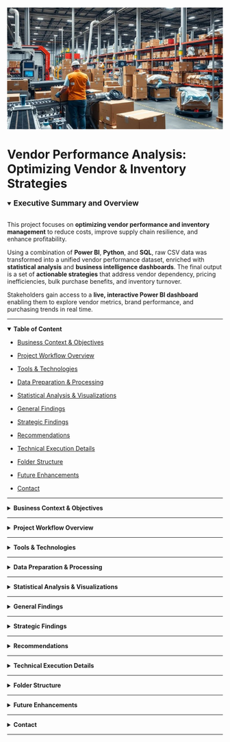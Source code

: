 <p align="center">
  <img src="visuals/logo.jpeg" alt="Vendor Performance Analysis" width="800"/>
</p>

# Vendor Performance Analysis: Optimizing Vendor & Inventory Strategies

<details open>
<summary><strong><span style="font-size: 1.25em;">Executive Summary and Overview</span></strong></summary>
<br>

This project focuses on **optimizing vendor performance and inventory management** to reduce costs, improve supply chain resilience, and enhance profitability.  

Using a combination of **Power BI**, **Python**, and **SQL**, raw CSV data was transformed into a unified vendor performance dataset, enriched with **statistical analysis** and **business intelligence dashboards**. The final output is a set of **actionable strategies** that address vendor dependency, pricing inefficiencies, bulk purchase benefits, and inventory turnover.  

Stakeholders gain access to a **live, interactive Power BI dashboard** enabling them to explore vendor metrics, brand performance, and purchasing trends in real time.

</details>

---

<details open>
<summary id="table-of-content"><strong>Table of Content</strong></summary>

- [Business Context & Objectives](#business-context--objectives)
- [Project Workflow Overview](#project-workflow-overview)
- [Tools & Technologies](#tools--technologies)
- [Data Preparation & Processing](#data-preparation--processing)
- [Statistical Analysis & Visualizations](#statistical-analysis--visualizations)
- [General Findings](#general-findings)
- [Strategic Findings](#strategic-findings)
- [Recommendations](#recommendations)
- [Technical Execution Details](#technical-execution-details)
- [Folder Structure](#folder-structure)
- [Future Enhancements](#future-enhancements)
- [Contact](#contact)

  </details>

---

<details>
<summary id="business-context--objectives"><strong>Business Context & Objectives</strong></summary>
<br>

Vendor and inventory performance directly influence **profitability**, **cash flow**, and **supply chain stability**. The **core business challenge** is to determine how to **optimize vendor relationships** and **streamline inventory management** in order to reduce costs and enhance operational efficiency.

**Key Objectives:**  
- Identify top- and low-performing vendors.  
- Detect pricing inefficiencies and vendor dependency risks.  
- Improve inventory turnover and reduce slow-moving stock.  
- Validate findings using statistical hypothesis testing.

</details>

---

<details>
<summary id="project-workflow-overview"><strong>Project Workflow Overview</strong></summary>
<br>
  
CSV Files → SQLite Database → Aggregated Vendor Table → Analysis & Dashboard → Insights & Recommendations

**Phases:**
- **Phase 1 – Exploratory_Data_Analysis.ipynb**  
  Data ingestion, database setup, aggregated table creation, logging.
- **Phase 2 – Vendor_Performance_Analysis.ipynb**  
  Statistical analysis, answering business questions, creating visualizations, and generating actionable insights.

![Workflow Diagram](assets/project_flowchart.png)

</details>

---

<details>
<summary id="tools--technologies"><strong>Tools & Technologies</strong></summary>
<br>

| Category | Tools / Languages |
|----------|-------------------|
| **Business Intelligence** | Power BI, DAX, M Language |
| **Python Libraries** | pandas, numpy, matplotlib, seaborn, sqlite3, SQLAlchemy ORM |
| **Database** | SQLite |
| **SQL Features Used** | JOIN, WHERE, GROUP BY, ORDER BY, subqueries, CTEs, table creation |
| **Statistics** | Descriptive statistics, IQR, percentiles, quantile discretization, cumulative sum, confidence intervals, hypothesis testing, significance testing, t-test |
| **IDE / Environment** | Jupyter Notebook |

</details>

---

<details>
<summary id="data-preparation--processing"><strong>Data Preparation & Processing</strong></summary>
<br>

**Manager Summary:**  
Data was cleaned, standardized, and merged into a single vendor performance dataset for accurate analysis. This dataset powered a **live interactive Power BI dashboard** for real-time vendor and inventory insights.

**Technical Details:**
- **Scripts:**
  1. `ingestion_db.py` – Uploads CSV files into SQLite, supports large files, logs ingestion progress/errors.
  2. `get_vendor_summary.py` – Runs SQL aggregations, cleans/enriches data, calculates KPIs, uploads summary table to database, logs process.

- **Logging:**
  1. `log/logging.log` → Tracks CSV ingestion.
  2. `log/get_vendor_summary.log` → Tracks vendor summary creation & upload.

- **SQL Used:** JOIN, GROUP BY, CTEs, subqueries, filtering.

- **Python (pandas):** New columns, type conversions, lambda/custom functions, missing value handling.

- **Power BI:**
  - Loaded **`vendor_sales_summary`** table from SQLite.
  - Created **calculated tables** for analysis:
    1. **BrandPerformance** – AvgProfitMargin, TargetBrands, TotalSales  
    2. **LowTurnoverVendors** – AvgStockTurnover, VendorName  
    3. **PurchaseContribution** – PurchaseContribution%, TotalPurchaseDollars, VendorName  
  - Added **calculated columns** in DAX for improved filtering and metrics.
- Built **live dashboard** with filters, slicers, and drill-down capabilities.  
- Built **live dashboard** with filters, slicers, and drill-down capabilities.  

[▶️ **Check live demo**](https://youtu.be/6Yqrk_L77L8)

[![Top demo — Vendor Performance Analysis (Play)](https://img.youtube.com/vi/6Yqrk_L77L8/maxresdefault.jpg)](https://youtu.be/6Yqrk_L77L8)


  - Example DAX tables View:  
    ![Dashboard Screenshot](assets/dax.png) 
  - Example Dashboard View:  
    ![Dashboard Screenshot](assets/dashboard_screenshot.png)

</details>

---

<details>
<summary id="statistical-analysis--visualizations"><strong>Statistical Analysis & Visualizations</strong></summary>
<br>
  
**Statistical concepts Applied:**
- Descriptive stats (max, min, mean, std, quartiles)
- Outlier detection (IQR)
- Correlation analysis
- Hypothesis testing (t-test, confidence intervals)
- Quantile-based discretization

**Visualizations:**
- Histograms (KDE)
- Boxplots
- Pie & donut charts
- Horizontal bar charts
- Scatterplots
- Heatmaps (correlation)
- KDE plots

</details>

---

<details>
<summary id="general-findings"><strong>General Findings</strong></summary>
<br>

- Loss-making transactions due to high costs or zero revenue.
- Outliers:  
  - Purchase Price max = 5,681.81 vs mean = 24.39  
  - Freight Cost range = 0.09 to 257,032.07  
- Strong correlation between purchase quantity and sales quantity (0.999).
- Weak correlation between purchase price and gross profit (–0.016).

![General Findings Chart](assets/general_findings_chart.png)

</details>

---

<details>
<summary id="strategic-findings"><strong>Strategic Findings</strong></summary>
<br>
  
- **High-Margin, Low-Sales Brands:** 198 brands show high profitability but low sales volume.  
- **Vendor Dependency:** Top 10 vendors = 65.69% of purchases.  
- **Bulk Purchase Benefits:** 72% lower unit cost for large orders.  
- **Slow-Moving Inventory:** $2.71M tied up in low-turnover stock.  
- **Profit Margin Models:** Low-performing vendors have higher margins but lower sales.  
- **Statistical Validation:** Significant profit margin difference between top & low vendors.

![Strategic Findings Chart](assets/strategic_findings_chart.png)

</details>

---

<details>
<summary id="recommendations"><strong>Recommendations</strong></summary>
<br>

1. Re-evaluate pricing for high-margin, low-sales brands.
2. Optimize slow-moving stock with refined purchasing and clearance promotions.
3. Support low-performing vendors with targeted marketing and expanded distribution.
4. Align bulk purchasing with demand to reduce costs without overstocking.
5. Diversify vendor base to reduce dependency risk.

![Recommendations Chart](assets/recommendations_chart.png)

</details>

---

<details>
<summary id="technical-execution-details"><strong>Technical Execution Details</strong></summary>
<br>

- **SQL:** JOINs, aggregations, subqueries, CTE-based summaries.
- **Python:** Data cleaning, metric calculations, outlier detection, binning.
- **Logging:** Centralized logs for ingestion & summary creation.

</details>

---

<details>
<summary id="folder-structure"><strong>Folder Structure</strong></summary>
<br>

```bash
vendor-performance-analysis/
│
├── assets/
|    └── Project_Flowchart.png                         # Images & banners for README
|
├── data/
|    └── processed/                                    # Agreegated table after initial analysis
|    |    └── vendor_sales_summary_sample.csv
|    |
|    └── raw/                                          # Raw & cleaned datasets with limited records
|         └── begin_inventory_sample.csv
|         └── end_inventory_sample.csv
|         └── purchase_prices_sample.csv
|         └── purchases_sample.csv
|         └── sales_sample.csv
|         └── vendor_invoice_sample.csv           
|
├── deliverables/
|    └── final_report.pdf
|    └── vendor_performance_analysis_dashboard.pbix
|
├── log/
|     └── ingestion_db.py         # Logging files
|     └── get_vendor_summary.log
|
├── notebooks/
|    └── Exploratory_Data_Anaysis.ipynb
|    └── Vendor_Performance_Analysis.ipynb              # Jupyter notebooks
| 
├── scripts/
|    └── get_vendor_summary.py                                # Jupyter notebooks
|    └── ingestion_db.py
|                               
├── visuals/
|    └── P1.png
|    └── P2.png
|    └── P3.png
|    └── P4.png
|    └── P5.png
|    └── P6.png
|    └── P7.png
|    └── P8.png
|    └── P9.png
|    └── P10.png
|    └── P11.png
|    └── P12.png                           
|    └── P13.png
|    └── P14.png
|    └── P15.png
|    └── P16.png
|    └── P18.png
|    └── P19.png
|    └── logo.jpeg
|    └── power_bi_dashboard_live_demo.mp4 
|               
├── README.md
|
└── requirements.txt                                 # Important libraries from python that were used
```

</details>

---

<details> <summary id="future-enhancements"><strong>Future Enhancements</strong></summary>
<br>
  
- Real-time vendor tracking

- Automated KPI alerts

- Predictive vendor risk modeling

- Multi-year trend analysis

</details>

---

<details> <summary id="contact"><strong>Contact</strong></summary>
<br>
  
Author: Rajdeep Ray
📧 Email: rajdeepray.c48.it@gmail.com
💼 LinkedIn: https://www.linkedin.com/in/rajdeep-ray-3616501b6/
🐙 GitHub: https://github.com/deadlineZeus/vendor-inventory-performance-analysis-sqlite-python-powerbi

</details> 

---
